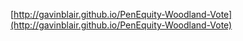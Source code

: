 [http://gavinblair.github.io/PenEquity-Woodland-Vote](http://gavinblair.github.io/PenEquity-Woodland-Vote)
